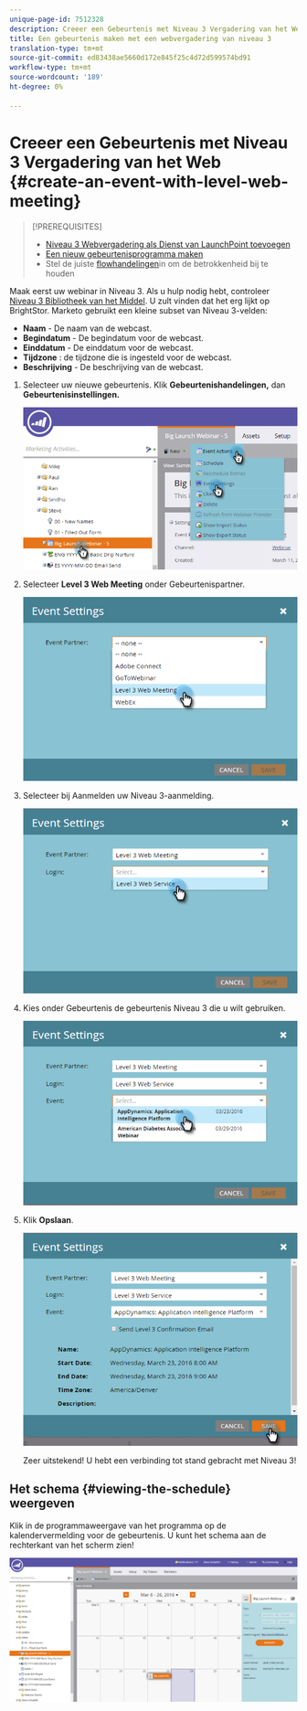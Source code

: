 ```yaml
---
unique-page-id: 7512328
description: Creeer een Gebeurtenis met Niveau 3 Vergadering van het Web - Marketo Docs - de Documentatie van het Product
title: Een gebeurtenis maken met een webvergadering van niveau 3
translation-type: tm+mt
source-git-commit: ed83438ae5660d172e845f25c4d72d599574bd91
workflow-type: tm+mt
source-wordcount: '189'
ht-degree: 0%

---
```



# Creeer een Gebeurtenis met Niveau 3 Vergadering van het Web {#create-an-event-with-level-web-meeting}

>[!PREREQUISITES]
>
>* [Niveau 3 Webvergadering als Dienst van LaunchPoint toevoegen](/help/marketo/product-docs/administration/additional-integrations/add-level-3-web-meeting-as-a-launchpoint-service.md)
>* [Een nieuw gebeurtenisprogramma maken](/help/marketo/product-docs/demand-generation/events/understanding-events/create-a-new-event-program.md)
>* Stel de juiste [flowhandelingen](/help/marketo/product-docs/core-marketo-concepts/smart-campaigns/flow-actions/add-a-flow-step-to-a-smart-campaign.md)in om de betrokkenheid bij te houden


Maak eerst uw webinar in Niveau 3. Als u hulp nodig hebt, controleer [Niveau 3 Bibliotheek van het Middel](https://www.level3.com/en/resource-library/). U zult vinden dat het erg lijkt op BrightStor.  Marketo gebruikt een kleine subset van Niveau 3-velden:

* **Naam**  - De naam van de webcast.
* **Begindatum**  - De begindatum voor de webcast.
* **Einddatum**  - De einddatum voor de webcast.
* **Tijdzone** : de tijdzone die is ingesteld voor de webcast.
* **Beschrijving**  - De beschrijving van de webcast.

1. Selecteer uw nieuwe gebeurtenis. Klik **Gebeurtenishandelingen,** dan **Gebeurtenisinstellingen.**

   ![](assets/image2016-3-24-15-3a40-3a39.png)

1. Selecteer **Level 3 Web Meeting** onder Gebeurtenispartner.

   ![](assets/image2016-3-24-15-3a42-3a10.png)

1. Selecteer bij Aanmelden uw Niveau 3-aanmelding.

   ![](assets/image2016-3-24-15-3a43-3a43.png)

1. Kies onder Gebeurtenis de gebeurtenis Niveau 3 die u wilt gebruiken.

   ![](assets/image2016-3-24-15-3a44-3a41.png)

1. Klik **Opslaan**.

   ![](assets/image2016-3-24-15-3a45-3a31.png)

   Zeer uitstekend! U hebt een verbinding tot stand gebracht met Niveau 3!

## Het schema {#viewing-the-schedule} weergeven

Klik in de programmaweergave van het programma op de kalendervermelding voor de gebeurtenis. U kunt het schema aan de rechterkant van het scherm zien!

![](assets/image2016-3-24-15-3a51-3a7.png)
